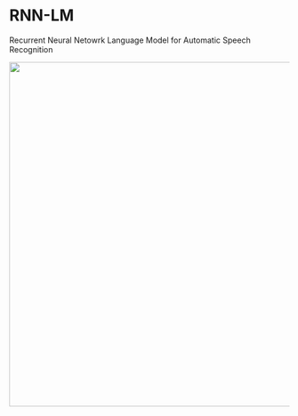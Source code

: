 # RNN-LM
Recurrent Neural Netowrk Language Model for Automatic Speech Recognition  

<img src="https://miro.medium.com/max/3584/0*9LxR_80giSfC-a9N.png" width=620>
